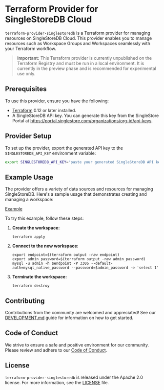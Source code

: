 # Terraform Provider for SingleStoreDB Cloud

`terraform-provider-singlestoredb` is a Terraform provider for managing resources on SingleStoreDB Cloud. This provider enables you to manage resources such as Workspace Groups and Workspaces seamlessly with your Terraform workflow.

> **Important:** This Terraform provider is currently unpublished on the Terraform Registry and must be run in a local environment. It is currently in the preview phase and is recommended for experimental use only.

## Prerequisites

To use this provider, ensure you have the following:

- [Terraform](https://learn.hashicorp.com/tutorials/terraform/install-cli) 0.12 or later installed.
- A SingleStoreDB API key. You can generate this key from the SingleStore Portal at https://portal.singlestore.com/organizations/org-id/api-keys.

## Provider Setup

To set up the provider, export the generated API key to the `SINGLESTOREDB_API_KEY` environment variable:

```bash
export SINGLESTOREDB_API_KEY="paste your generated SingleStoreDB API key here"
```

## Example Usage

The provider offers a variety of data sources and resources for managing SingleStoreDB. Here's a sample usage that demonstrates creating and managing a workspace:

[Example](examples/resources/singlestoredb_workspace/resource.tf ':include type=code')

To try this example, follow these steps:

1. **Create the workspace:**

    ```shell
    terraform apply
    ```

2. **Connect to the new workspace:**

    ```shell
    export endpoint=$(terraform output -raw endpoint)
    export admin_password=$(terraform output -raw admin_password)
    mysql -u admin -h $endpoint -P 3306 --default-auth=mysql_native_password --password=$admin_password -e 'select 1'
    ```

3. **Terminate the workspace:**

    ```shell
    terraform destroy
    ```

## Contributing

Contributions from the community are welcomed and appreciated! See our [DEVELOPMENT.md](DEVELOPMENT.md) guide for information on how to get started.

## Code of Conduct

We strive to ensure a safe and positive environment for our community. Please review and adhere to our [Code of Conduct](CODE_OF_CONDUCT.md).

## License

`terraform-provider-singlestoredb` is released under the Apache 2.0 license. For more information, see the [LICENSE](LICENSE) file.
